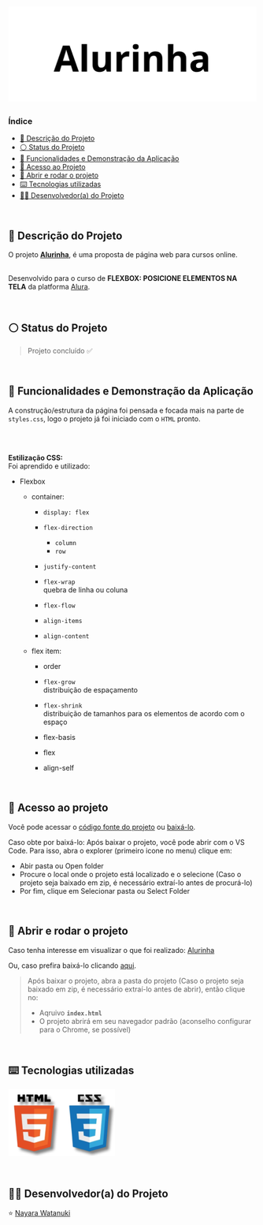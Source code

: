 <h1 align="center">
  <img alt="Alurinha" src="https://raw.githubusercontent.com/nayarawatanuki/flexbox__alurinha/main/img/readme/Alurinha__cover.png"/>
</h1>

### Índice

* [:pencil: Descrição do Projeto](#pencil-descrição-do-projeto)
* [:white_circle: Status do Projeto](#white_circle-status-do-projeto)
* [:hammer: Funcionalidades e Demonstração da Aplicação](#hammer-funcionalidades-e-demonstração-da-aplicação)
* [:open_file_folder: Acesso ao Projeto](#open_file_folder-acesso-ao-projeto)
* [:rocket: Abrir e rodar o projeto](#rocket-abrir-e-rodar-o-projeto)
* [:keyboard: Tecnologias utilizadas](#keyboard-tecnologias-utilizadas)
* [:woman_technologist: Desenvolvedor(a) do Projeto](#woman_technologist-desenvolvedora-do-projeto)

</br>

## :pencil: Descrição do Projeto
O projeto **[Alurinha](https://nayarawatanuki.github.io/flexbox__alurinha/)**, é uma proposta de página web para cursos online.

</br>Desenvolvido para o curso de **FLEXBOX: POSICIONE ELEMENTOS NA TELA** da platforma [Alura](https://www.alura.com.br/).

</br>

## :white_circle: Status do Projeto
> Projeto concluído :white_check_mark:

</br>

## :hammer: Funcionalidades e Demonstração da Aplicação
A construção/estrutura da página foi pensada e focada mais na parte de `styles.css`, logo o projeto já foi iniciado com o `HTML` pronto. 

</br>
</br>

**Estilização CSS:**</br>
Foi aprendido e utilizado: 

- Flexbox
  - container: 
    - `display: flex`
    - `flex-direction`
      - `column`
      - `row`
    - `justify-content`
    - `flex-wrap` </br>
      quebra de linha ou coluna
      
    - `flex-flow` 
    - `align-items` 
    - `align-content`
 
  - flex item: 
    - order 
    - `flex-grow` </br>
      distribuição de espaçamento 
      
    - `flex-shrink` </br>
      distribuição de tamanhos para os elementos de acordo com o espaço
      
    - flex-basis
    - flex
    - align-self

</br>

## :open_file_folder: Acesso ao projeto
Você pode acessar o [código fonte do projeto](https://github.com/nayarawatanuki/flexbox__alurinha) ou 
[baixá-lo](https://github.com/nayarawatanuki/flexbox__alurinha/archive/refs/heads/main.zip).

Caso obte por baixá-lo: 
Após baixar o projeto, você pode abrir com o VS Code. Para isso, abra o explorer (primeiro icone no menu) clique em:
- Abir pasta ou Open folder
- Procure o local onde o projeto está localizado e o selecione (Caso o projeto seja baixado em zip, é necessário extraí-lo antes de procurá-lo)
- Por fim, clique em Selecionar pasta ou Select Folder

</br>

## :rocket: Abrir e rodar o projeto
Caso tenha interesse em visualizar o que foi realizado: [Alurinha](https://nayarawatanuki.github.io/flexbox__alurinha/) 

Ou, caso prefira baixá-lo clicando [aqui](https://github.com/nayarawatanuki/flexbox__alurinha/archive/refs/heads/main.zip).

> Após baixar o projeto, abra a pasta do projeto (Caso o projeto seja baixado em zip, é necessário extraí-lo antes de abrir), então clique no:
> - Aqruivo **``index.html``**
> - O projeto abrirá em seu navegador padrão (aconselho configurar para o Chrome, se possível)

</br>

## :keyboard: Tecnologias utilizadas
![HTML + CSS](https://raw.githubusercontent.com/nayarawatanuki/flexbox__alurinha/main/img/readme/html-css.PNG)</br>

</br>

## :woman_technologist: Desenvolvedor(a) do Projeto
:star: [Nayara Watanuki](https://github.com/nayarawatanuki)
